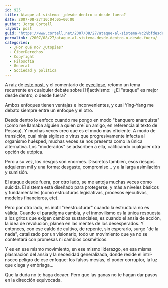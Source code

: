 ```yaml
---
id: 925
title: Ataque al sistema -¿desde dentro o desde fuera?
date: 2007-08-27T10:04:05+00:00
author: Jorge Cortell
layout: post
guid: 'https://www.cortell.net/2007/08/27/ataque-al-sistema-%c2%bfdesde-dentro-o-desde-fuera/'
permalink: /2007/08/27/ataque-al-sistema-desde-dentro-o-desde-fuera/
categories:
  - ¿Por qué no? ¿Utopías?
  - CiberDerechos
  - Copyfight
  - Filosofí­a
  - General
  - Sociedad y polí­tica
---
```

A raiz de <a title="Post en mi blog" target="_blank" href="https://www.cortell.net/2007/08/07/-¿empresas-como-candidatos-a-la-presidencia-jamas--¿o-hamas/">este post</a>, y el comentario de <a title="comentario" target="_blank" href="https://www.cortell.net/2007/08/07/-¿empresas-como-candidatos-a-la-presidencia-jamas--¿o-hamas/#comment-87128">eyeclipse</a>, retomo un tema recurrente en cualquier debate sobre [H]activismo: -¿El "ataque" es mejor desde dentro, o desde fuera?

Ambos enfoques tienen ventajas e inconvenientes, y cual Ying-Yang me debato siempre entre un enfoque y el otro.

Desde dentro lo enfoco cuando me pongo en modo "banquero anarquista" (como me llamaba alguien a quien creí­ un amigo, en referencia al texto de Pessoa). Y muchas veces creo que es el modo más eficiente. A modo de transición, cual ninja sigiloso o virus que progresivamente infecta al organismo huésped, muchas veces se nos presenta como la única alternativa. Los "moderados" se adscriben a ella, calificando cualquier otra opción de utópica.

Pero a su vez, los riesgos son enormes. Discretos también, esos riesgos adquieren mil y una forma: desgaste, compromiso... y a la larga asimilación y sumisión.

El ataque desde fuera, por otro lado, se me antoja muchas veces como suicida. El sistema está diseñado para protegerse, y más a niveles básicos y fundamentales (como estructuras legislativas, procesos ejecutivos, modelos financieros, etc).

Pero por otro lado, es inútil "reestructurar" cuando la estructura no es válida. Cuando el paradigma cambia, y el inmovilismo es la única respuesta a los gritos que exigen cambios sustanciales, es cuando el ansia de acción, la idea de revolución, planea en las mentes de los desesperados. Y entonces, con ese caldo de cultivo, de repente, sin esperarlo, surge "de la nada", catalizado por un visionario, todo un movimiento que ya no se contentará con promesas ni cambios cosméticos.

Y es en ese mismo movimiento, en ese mismo liderazgo, en esa misma plasmación del ansia y la necesidad generalizada, donde reside el intrí­nseco peligro de ese enfoque: los falsos mesí­as, el poder corruptor, la luz que ciega y embriaga...

Que la duda no te haga decaer. Pero que las ganas no te hagan dar pasos en la dirección equivocada.